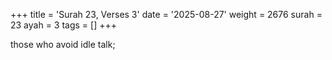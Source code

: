 +++
title = 'Surah 23, Verses 3'
date = '2025-08-27'
weight = 2676
surah = 23
ayah = 3
tags = []
+++

those who avoid idle talk;